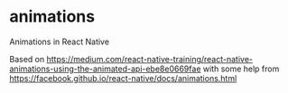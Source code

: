 # animations
Animations in React Native

Based on https://medium.com/react-native-training/react-native-animations-using-the-animated-api-ebe8e0669fae with some help from https://facebook.github.io/react-native/docs/animations.html
